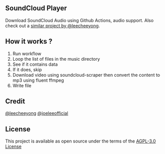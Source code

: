 ## SoundCloud Player
Download SoundCloud Audio using Github Actions, audio support. Also check out a [similar project by @leecheeyong](https://github.com/leecheeyong/github-player).

## How it works ?
1. Run workflow
2. Loop the list of files in the music directory
3. See if it contains data
4. If it does, skip
5. Download video using soundcloud-scraper then convert the content to mp3 using fluent ffmpeg
6. Write file

## Credit
[@leecheeyong](https://github.com/leecheeyong)
[@joeleeofficial](https://github.com/joeleeofficial)

## License
This project is available as open source under the terms of the [AGPL-3.0 License](/LICENSE)
